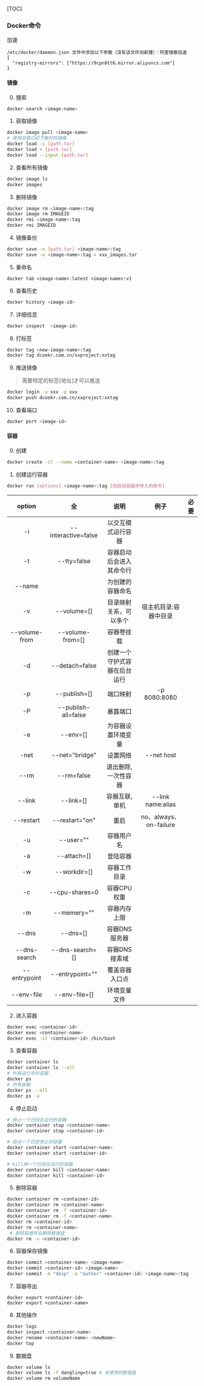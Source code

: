 [TOC]

### Docker命令

加速

~~~
/etc/docker/daemon.json 文件中添加以下参数（没有该文件则新建）：阿里镜像加速
{
  "registry-mirrors": ["https://9cpn8tt6.mirror.aliyuncs.com"]
}
~~~

#### 镜像

0.  搜索

~~~bash
docker search <image-name>
~~~

1. 获取镜像

```bash
docker image pull <image-name>
# 使用加载已经下载好的镜像
docker load -i [path.tar]
docker load < [path.tar]
docker load --input [path.tar]
```

2. 查看所有镜像

```bash
docker image ls
docker images
```

3. 删除镜像

```bash
docker image rm <image-name>:tag
docker image rm IMAGEID
docker rmi <image-name>:tag
docker rmi IMAGEID
```

4.  镜像备份

```bash
docker save -o [path.tar] <image-name>:tag
docker save -o <image-name>:tag > xxx_images.tar
```

5.  重命名

~~~
docker tab <image-name>:latest <image-name>:v1
~~~

6.  查看历史

~~~bash
docker history <image-id>
~~~

7.  详细信息

~~~bash
docker inspect	<image-id>
~~~

8.  打标签

~~~bash
docker tag <new-image-name>:tag
docker tag dcoekr.com.cn/xxproject:xxtag
~~~

9.  推送镜像

>   需要特定的标签[地址]才可以推送

~~~bash
docker login -u xxx -p xxx
docker push dcoekr.com.cn/xxproject:xxtag
~~~

10.  查看端口

~~~bash
docker port <image-id>
~~~

#### 容器

0.  创建

~~~bash
docker create -it --name <container-name> <image-name>:tag
~~~

1. 创建运行容器

```bash
docker run [options] <image-name>:tag [向启动容器中传入的命令]
```

|    option     |         全          |             说明             |          例子          | 必要 |
| :-----------: | :-----------------: | :--------------------------: | :--------------------: | ---- |
|      -i       | --interactive=false |      以交互模式运行容器      |                        |      |
|      -t       |     --tty=false     |   容器启动后会进入其命令行   |                        |      |
|    --name     |                     |       为创建的容器命名       |                        |      |
|      -v       |     --volume=[]     |    目录映射关系，可以多个    | 宿主机目录:容器中目录  |      |
| --volume-from |  --volume-from=[]   |          容器卷挂载          |                        |      |
|      -d       |   --detach=false    | 创建一个守护式容器在后台运行 |                        |      |
|      -p       |    --publish=[]     |           端口映射           |      -p 8080:8080      |      |
|      -P       | --publish-all=false |           暴露端口           |                        |      |
|      -e       |      --env=[]       |      为容器设置环境变量      |                        |      |
|     -net      |   --net="bridge"    |           设置网络           |       --net host       |      |
|     --rm      |     --rm=false      |     退出删除, 一次性容器     |                        |      |
|    --link     |      --link=[]      |        容器互联, 单机        |   --link name:alias    |      |
|   --restart   |   --restart="on"    |             重启             | no、always、on-failure |      |
|      -u       |      --user=""      |          容器用户名          |                        |      |
|      -a       |     --attach=[]     |           登陆容器           |                        |      |
|      -w       |    --workdir=[]     |         容器工作目录         |                        |      |
|      -c       |   --cpu-shares=0    |         容器CPU权重          |                        |      |
|      -m       |     --memery=""     |         容器内存上限         |                        |      |
|     --dns     |      --dns=[]       |        容器DNS服务器         |                        |      |
| --dns-search  |   --dns-search=[]   |        容器DNS搜素域         |                        |      |
| --entrypoint  |   --entrypoint=""   |        覆盖容器入口点        |                        |      |
|  --env-file   |    --env-file=[]    |         环境变量文件         |                        |      |

2. 进入容器

```bash
docker exec <container-id>
docker exec <container-name>
docker exec -it <container-id> /bin/bash 
```

3. 查看容器

```bash
docker container ls 
docker container ls --all
# 所有运行中的容器
docker ps
# 所有容器
docker ps --all
docker ps -a
```

4. 停止启动

```bash
# 停止一个已经在运行的容器
docker container stop <container-name>
docker container stop <container-id>

# 启动一个已经停止的容器
docker container start <container-name>
docker container start <container-id>

# kill掉一个已经在运行的容器
docker container kill <container-name>
docker container kill <container-id>
```

5. 删除容器

```bash
docker container rm <container-id>
docker container rm <container-name>
docker container rm -f <container-id>
docker container rm -f <container-name>
docker rm <container-id>
docker rm <container-name>
 # 删除容器并且删除数据盘
docker rm -v <container-id>
```

6. 容器保存镜像

```bash
docker commit <container-name> <image-name>
docker commit <container-id> <image-name>
docker commit -m "desp" -a "author" <container-id> <image-name>:tag
```

7. 容器导出

~~~
docker export <container-id>
docker export <container-name>
~~~

8.  其他操作

~~~bash
docker logs
docker inspect <container-name>
docker rename <container-name> <newName>
docker top
~~~

9.  数据盘

~~~bash
docker volume ls
docker volume ls -f dangling=true # 未使用的数据盘
docker volume rm volumeName
~~~

